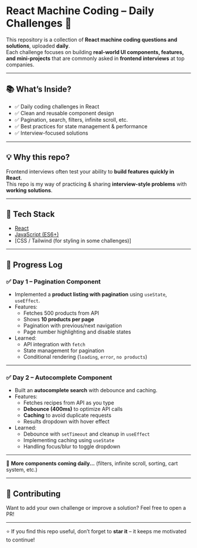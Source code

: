 # React Machine Coding – Daily Challenges 🚀

This repository is a collection of **React machine coding questions and solutions**, uploaded **daily**.  
Each challenge focuses on building **real-world UI components, features, and mini-projects** that are commonly asked in **frontend interviews** at top companies.

---

## 📚 What’s Inside?
- ✅ Daily coding challenges in React  
- ✅ Clean and reusable component design  
- ✅ Pagination, search, filters, infinite scroll, etc.  
- ✅ Best practices for state management & performance  
- ✅ Interview-focused solutions  

---

## 💡 Why this repo?
Frontend interviews often test your ability to **build features quickly in React**.  
This repo is my way of practicing & sharing **interview-style problems** with **working solutions**.

---

## 🚀 Tech Stack
- [React](https://react.dev/)  
- [JavaScript (ES6+)](https://developer.mozilla.org/en-US/docs/Web/JavaScript)  
- [CSS / Tailwind (for styling in some challenges)]  

---

## 📅 Progress Log

### ✅ Day 1 – Pagination Component
- Implemented a **product listing with pagination** using `useState`, `useEffect`.  
- Features:
  - Fetches 500 products from API
  - Shows **10 products per page**
  - Pagination with previous/next navigation
  - Page number highlighting and disable states
- Learned:
  - API integration with `fetch`
  - State management for pagination
  - Conditional rendering (`loading`, `error`, `no products`)

---

### ✅ Day 2 – Autocomplete Component
- Built an **autocomplete search** with debounce and caching.  
- Features:
  - Fetches recipes from API as you type
  - **Debounce (400ms)** to optimize API calls
  - **Caching** to avoid duplicate requests
  - Results dropdown with hover effect
- Learned:
  - Debounce with `setTimeout` and cleanup in `useEffect`
  - Implementing caching using `useState`
  - Handling focus/blur to toggle dropdown

---

📌 **More components coming daily...** (filters, infinite scroll, sorting, cart system, etc.)

---

## 🤝 Contributing
Want to add your own challenge or improve a solution? Feel free to open a PR!  

---

⭐ If you find this repo useful, don’t forget to **star it** – it keeps me motivated to continue!  
